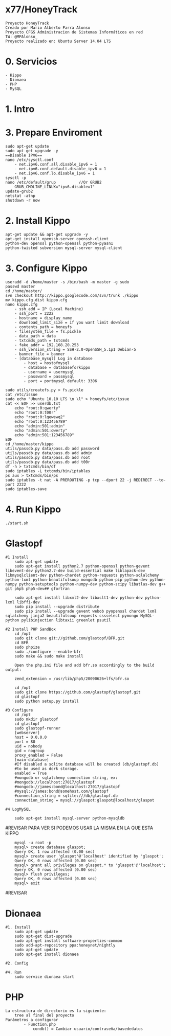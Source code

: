 # x77/HoneyTrack
	Proyecto HoneyTrack
	Creado por Mario Alberto Parra Alonso
	Proyecto CFGS Administracion de Sistemas Informáticos en red
	TW: @MPAlonso_
	Proyecto realizado en: Ubuntu Server 14.04 LTS

# 0. Servicios
	- Kippo
	- Dionaea
 	- PHP
	- MySQL

# 1. Intro


# 3. Prepare Enviroment
	sudo apt-get update
	sudo apt-get upgrade -y
	==Disable IPV6==
	nano /etc/sysctl.conf
		- net.ipv6.conf.all.disable_ipv6 = 1
		- net.ipv6.conf.default.disable_ipv6 = 1
		- net.ipv6.conf.lo.disable_ipv6 = 1
	sysctl -p
	nano /etc/default/grup 			//Or GRUB2
		GRUB_CMDLINE_LINUX="ipv6.disable=1"
	update-grub2
	netstat -atnp
	shutdown -r now

# 2. Install Kippo
	apt-get update && apt-get upgrade -y
	apt-get install openssh-server openssh-client 
	python-dev openssl python-openssl python-pyasn1 
	python-twisted subversion mysql-server mysql-client

# 3. Configure Kippo

	useradd -d /home/master -s /bin/bash -m master -g sudo
	passwd master
	cd /home/master/
	svn checkout http://kippo.googlecode.com/svn/trunk ./kippo
	mv kippo.cfg.dist kippo.cfg
	nano kippo.cfg
		- ssh_add = IP (Local Machine)
		- ssh_port = 2222
		- hostname = display_name
		- download_limit_size = if you want limit download
		- contents_path = honeyfs
		- filesystem_file = fs.pickle
		- data_path = data
		- txtcmds_path = txtcmds
		- fake_addr = 192.168.20.253
		- ssh_version_string = SSH-2.0-OpenSSH_5.1p1 Debian-5
		- banner_file = banner
		- [database_mysql] Log in database
			- host = hostofmysql
			- database = databaseforkippo
			- username = usermysql
			- password = passmysql
			- port = portmysql default: 3306

	sudo utils/createfs.py > fs.pickle
	cat /etc/issue
	sudo echo "Ubuntu 10.10 LTS \n \l" > honeyfs/etc/issue
	cat << EOF >> userdb.txt
		echo "root:0:qwerty"
		echo "root:0:t00r"
		echo "root:0:lqewewq2"
		echo "root:0:123456789"
		echo "admin:501:admin"
		echo "admin:501:qwerty"
		echo "admin:501:123456789"
	EOF
	cd /home/master/kippo
	utils/passdb.py data/pass.db add password
	utils/passdb.py data/pass.db add admin
	utils/passdb.py data/pass.db add root
	utils/passdb.py data/pass.db add t00r
	df -h > txtcmds/bin/df
	sudo iptables -L txtcmds/bin/iptables
	ps aux > txtcmds/bin/ps
	sudo iptables -t nat -A PREROUTING -p tcp --dport 22 -j REDIRECT --to-port 2222
	sudo iptables-save

# 4. Run Kippo
	./start.sh

# Glastopf
	#1 Install 
		sudo apt-get update
		sudo apt-get install python2.7 python-openssl python-gevent libevent-dev python2.7-dev build-essential make liblapack-dev libmysqlclient-dev python-chardet python-requests python-sqlalchemy python-lxml python-beautifulsoup mongodb python-pip python-dev python-numpy python-setuptools python-numpy-dev python-scipy libatlas-dev g++ git php5 php5-dev## gfortran

		sudo apt-get install libxml2-dev libxslt1-dev python-dev python-lxml libffi-dev
		sudo pip install --upgrade distribute
		sudo pip install --upgrade gevent webob pyopenssl chardet lxml sqlalchemy jinja2 beautifulsoup requests cssselect pymongo MySQL-python pylibinjection libtaxii greenlet psutil

	#2 Install PHP SandBox
		cd /opt
		sudo git clone git://github.com/glastopf/BFR.git
		cd BFR
		sudo phpize
		sudo ./configure --enable-bfr
		sudo make && sudo make install

		Open the php.ini file and add bfr.so accordingly to the build output:

		zend_extension = /usr/lib/php5/20090626+lfs/bfr.so

		cd /opt
		sudo git clone https://github.com/glastopf/glastopf.git
		cd glastopf
		sudo python setup.py install

	#3 Configure
		cd /opt
		sudo mkdir glastopf
		cd glastopf
		sudo glastopf-runner
		[webserver]
		host = 0.0.0.0
		port = 80
		uid = nobody
		gid = nogroup
		proxy_enabled = False
		[main-database]
		#If disabled a sqlite database will be created (db/glastopf.db)
		#to be used as dork storage.
		enabled = True
		#mongodb or sqlalchemy connection string, ex:
		#mongodb://localhost:27017/glastopf
		#mongodb://james:bond@localhost:27017/glastopf
		#mysql://james:bond@somehost.com/glastopf
		#connection_string = sqlite:///db/glastopf.db
		connection_string = mysql://glaspot:glaspot@localhost/glaspot

	#4 LogMySQL

		sudo apt-get install mysql-server python-mysqldb

#REVISAR PARA VER SI PODEMOS USAR LA MISMA EN LA QUE ESTA KIPPO

		mysql -u root -p
		mysql> create database glaspot;
		Query OK, 1 row affected (0.00 sec)
		mysql> create user 'glaspot'@'localhost' identified by 'glaspot';
		Query OK, 0 rows affected (0.00 sec)
		mysql> grant all privileges on glaspot.* to 'glaspot'@'localhost';
		Query OK, 0 rows affected (0.00 sec)
		mysql> flush privileges;
		Query OK, 0 rows affected (0.00 sec)
		mysql> exit
#REVISAR



# Dionaea

	#1. Install
		sudo apt-get update
		sudo apt-get dist-upgrade
		sudo apt-get install software-properties-common
		sudo add-apt-repository ppa:honeynet/nightly
		sudo apt-get update
		sudo apt-get install dionaea

	#2. Config
		
	#4. Run
		sudo service dionaea start

# PHP
	La estructura de directorio es la siguiente:
		tree al final del proyecto
	Parámetros a configurar
			- Function.php
				condb() = Cambiar usuario/contraseña/basededatos
			

